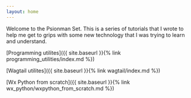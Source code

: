 ```yaml
---
layout: home
---
```

Welcome to the Psionman Set. This is a series of tutorials that I wrote to help me get to grips
with some new technology that I was trying to learn and understand.

[Programming utilites]({{ site.baseurl }}{% link programming_utilities/index.md %})

[Wagtail utilites]({{ site.baseurl }}{% link wagtail/index.md %})

[Wx Python from scratch]({{ site.baseurl }}{% link wx_python/wxpython_from_scratch.md %})
